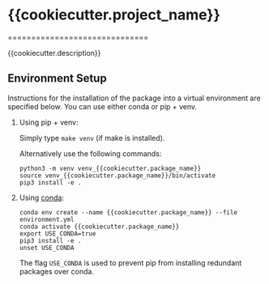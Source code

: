 # {{cookiecutter.project_name}}
==============================

{{cookiecutter.description}}


## Environment Setup

Instructions for the installation of the package into a virtual environment are specified below.
You can use either conda or pip + venv.

1. Using pip + venv:

    Simply type `make venv` (if make is installed). 
    
    Alternatively use the following commands:
    ```
	python3 -m venv venv_{{cookiecutter.package_name}}
	source venv_{{cookiecutter.package_name}}/bin/activate
	pip3 install -e .
    ```
 
2. Using [conda](https://www.anaconda.com/):

    ```
    conda env create --name {{cookiecutter.package_name}} --file environment.yml
    conda activate {{cookiecutter.package_name}}
	export USE_CONDA=true
    pip3 install -e .
	unset USE_CONDA
    ```
    The flag `USE_CONDA` is used to prevent pip from installing redundant packages over conda.